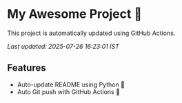 # My Awesome Project 🚀

This project is automatically updated using GitHub Actions.

_Last updated: 2025-07-26 16:23:01 IST_

## Features
- Auto-update README using Python 🐍
- Auto Git push with GitHub Actions 🤖

